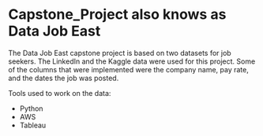 # Capstone_Project also knows as Data Job East

The Data Job East capstone project is based on two datasets for job seekers. The LinkedIn and the Kaggle data were used for this project. Some of the columns that were implemented were the company name, pay rate, and the dates the job was posted. 

Tools used to work on the data:
- Python
- AWS
- Tableau


